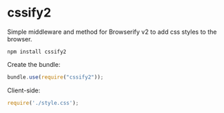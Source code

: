# cssify2 #

Simple middleware and method for Browserify v2 to add css styles to the browser.

    npm install cssify2

Create the bundle:
```javascript
bundle.use(require("cssify2"));
```

Client-side:
```javascript
require('./style.css');
```